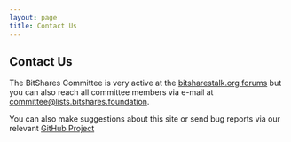 ```yaml
---
layout: page
title: Contact Us
---
```

## Contact Us
The BitShares Committee is very active at the [bitsharestalk.org forums](https://bitsharestalk.org/) but you can also reach all committee members via e-mail at [committee@lists.bitshares.foundation](mailto:committee@lists.bitshares.foundation).

You can also make suggestions about this site or send bug reports via our relevant [GitHub Project](https://github.com/bitshares-committee/bitshares-committee.github.io)
